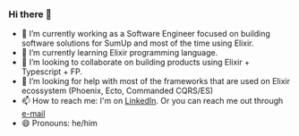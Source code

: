 ### Hi there 👋

- 🔭 I’m currently working as a Software Engineer focused on building software solutions for SumUp and most of the time using Elixir.
- 🌱 I’m currently learning Elixir programming language.
- 👯 I’m looking to collaborate on building products using Elixir + Typescript + FP.
- 🤔 I’m looking for help with most of the frameworks that are used on Elixir ecossystem (Phoenix, Ecto, Commanded CQRS/ES)
- 📫 How to reach me: I'm on [LinkedIn](https://www.linkedin.com/in/murilobauer/). Or you can reach me out through [e-mail](mailto:murilobauerc@gmail.com)
- 😄 Pronouns: he/him
